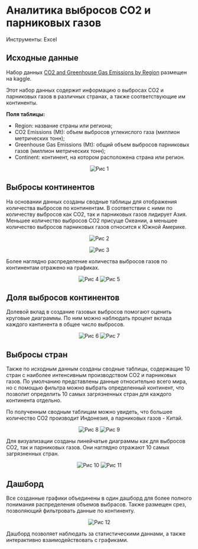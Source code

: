 # Аналитика выбросов CO2 и парниковых газов

Инструменты: Excel

## Исходные данные

Набор данных [CO2 and Greenhouse Gas Emissions by Region](https://www.kaggle.com/datasets/shahriarkabir/co2-and-greenhouse-gas-emissions-by-region/data) размещен на kaggle.

Этот набор данных содержит информацию о выбросах CO2 и парниковых газов в различных странах, а также соответствующие им континенты.

**Поля таблицы:**

- Region: название страны или региона;
- CO2 Emissions (Mt): объем выбросов углекислого газа (миллион метрических тонн);
- Greenhouse Gas Emissions (Mt): общий объем выбросов парниковых газов (миллион метрических тонн);
- Continent: континент, на котором расположена страна или регион.

<p align="center">
    <img src="https://github.com/darazazulina/Gas_GH_emission/blob/main/images/pic-1.JPG" alt="Рис 1" />
</p>

## Выбросы континентов

На основании данных созданы сводные таблицы для отображения количества выбросов по континентам. В соответствии с ними по количеству выбросов как CO2, так и парниковых газов лидирует Азия. Меньшее количество выбросов CO2 присуще Океании, а меньшее количество выбросов парниковых газов относится к Южной Америке.


<p align="center">
    <img src="https://github.com/darazazulina/Gas_GH_emission/blob/main/images/pic-2.JPG" alt="Рис 2" />
</p>

<p align="center">
    <img src="https://github.com/darazazulina/Gas_GH_emission/blob/main/images/pic-3.JPG" alt="Рис 3" />
</p>

Более наглядно распределение количества выбросов газов по континентам отражено на графиках.

<p align="center">
    <img src="https://github.com/darazazulina/Gas_GH_emission/blob/main/images/pic-4.JPG" alt="Рис 4" />
    <img src="https://github.com/darazazulina/Gas_GH_emission/blob/main/images/pic-5.JPG" alt="Рис 5" />
</p>

## Доля выбросов континентов

Долевой вклад в создание газовых выбросов помогают оценить круговые диаграммы. По ним можно наблюдать процент вклада каждого кантинента в общее число выбросов.

<p align="center">
    <img src="https://github.com/darazazulina/Gas_GH_emission/blob/main/images/pic-6.JPG" alt="Рис 6" />
    <img src="https://github.com/darazazulina/Gas_GH_emission/blob/main/images/pic-7.JPG" alt="Рис 7" />
</p>

## Выбросы стран

Также по исходным данным созданы сводные таблицы, содержащие 10 стран с наиболее интенсивным производством CO2 и парниковых газов. По умолчанию представлены данные относительно всего мира, но с помощью фильтра можно выбрать определенный континент, что позволит определить 10 самых загрязненных стран для каждого континента отдельно.

По полученным сводным таблицам можно увидеть, что большее количество CO2 производит Индонезия, а парниковых газов - Китай.

<p align="center">
    <img src="https://github.com/darazazulina/Gas_GH_emission/blob/main/images/pic-8.JPG" alt="Рис 8" />
    <img src="https://github.com/darazazulina/Gas_GH_emission/blob/main/images/pic-9.JPG" alt="Рис 9" />
</p>

Для визуализации созданы линейчатые диаграммы как для выбросов CO2, так и парниковых газов. Они наглядно отражают 10 самых загрязненных стран.

<p align="center">
    <img src="https://github.com/darazazulina/Gas_GH_emission/blob/main/images/pic-10.JPG" alt="Рис 10" />
    <img src="https://github.com/darazazulina/Gas_GH_emission/blob/main/images/pic-11.JPG" alt="Рис 11" />
</p>

## Дашборд

Все созданные графики объединены в один дашборд для более полного понимания распределения объемов выбрасов. Также размещен срез, позволяющий фильтровать данные по континенту.

<p align="center">
    <img src="https://github.com/darazazulina/Gas_GH_emission/blob/main/images/pic-12.JPG" alt="Рис 12" />
</p>

Дашборд позволяет наблюдать за статистическими даннами, а также интерактивно взаимодействовать с графиками.
